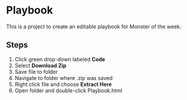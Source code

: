 # Playbook

This is a project to create an editable playbook for Monster of the week.

## Steps

1. Click green drop-down labeled **Code**
2. Select **Download Zip**
3. Save file to folder
4. Navigate to folder where .zip was saved
5. Right click file and choose **Extract Here**
6. Open folder and double-click Playbook.html
